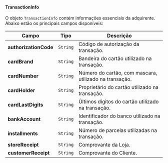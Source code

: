 #### TransactionInfo

O objeto `TransactionInfo` contém informações essenciais da adquirente. Abaixo estão os principais campos disponíveis:

| Campo      | Tipo     | Descrição                                                            |
|------------|----------|----------------------------------------------------------------------|
| **authorizationCode**     | `String` | Código de autorização da transação.                              |
| **cardBrand**     | `String` | Bandeira do cartão utilizado na transação.                              |
| **cardNumber**     | `String` | Número do cartão, com mascara, utilizado na transação.                              |
| **cardHolder**     | `String` | Proprietário do cartão utilizado na transação.                              |
| **cardLastDigits**     | `String` | Últimos dígitos do cartão utilizado na transação.                              |
| **bankAccount**     | `String` | Identificador do banco utilizado na transação.                              |
| **installments**     | `String` | Número de parcelas utilizadas na transação.                              |
| **storeReceipt**     | `String` | Comprovante da Loja.                              |
| **customerReceipt**     | `String` | Comprovante do Cliente.                              |
